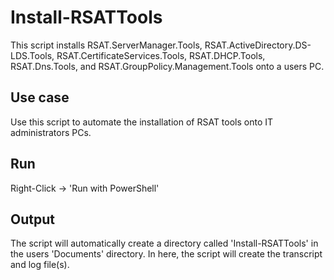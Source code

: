 # Install-RSATTools

This script installs RSAT.ServerManager.Tools, RSAT.ActiveDirectory.DS-LDS.Tools, RSAT.CertificateServices.Tools, RSAT.DHCP.Tools, RSAT.Dns.Tools, and RSAT.GroupPolicy.Management.Tools onto a users PC.

## Use case

Use this script to automate the installation of RSAT tools onto IT administrators PCs.

## Run

Right-Click -> 'Run with PowerShell'

## Output

The script will automatically create a directory called 'Install-RSATTools' in the users 'Documents' directory. In here, the script will create the transcript and log file(s).
